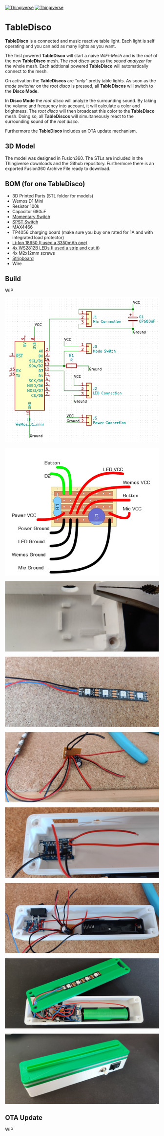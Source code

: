 [![Thingiverse](https://img.shields.io/badge/Thingiverse-TableDisco-blue.svg)](https://www.thingiverse.com/thing:3671784)
[![Thingiverse](https://img.shields.io/badge/Github-TableDisco-brightgreen.svg)](https://github.com/geaz/tableDisco)

# TableDisco
**TableDisco** is a connected and music reactive table light. Each light is self operating and you can add as many lights as you want.

The first powered **TableDisco** will start a naive *WiFi-Mesh* and is the *root* of the new **TableDisco** mesh. The *root disco* acts as the *sound analyzer* for the whole mesh. Each addtional powered **TableDisco** will automatically connect to the mesh.

On activation the **TableDiscos** are *"only"* pretty table lights. As soon as
the *mode switcher* on the *root disco* is pressed, all **TableDiscos** will switch to the **Disco Mode**.

In **Disco Mode** the *root disco* will analyze the surrounding sound. By taking the volume and frequency into account, it will calculate a color and brightness. The *root disco* will then broadcast this color to the **TableDisco** mesh. Doing so, all **TableDiscos** will simultaneously react to the surrounding sound of the *root disco*.

Furthermore the **TableDisco** includes an OTA update mechanism.

## 3D Model
The model was designed in Fusion360. The STLs are included in the Thingiverse downloads and the Github repository. Furthermore there is an exported Fusion360 Archive File ready to download.

## BOM (for one TableDisco)

- 3D Printed Parts (STL folder for models)
- Wemos D1 Mini
- Resistor 100k
- Capacitor 680uF
- [Momentary Switch](https://ebay.us/w5SPS8)
- [SPST Switch](https://www.amazon.de/dp/B076GXD7XN)
- MAX4466
- TP4056 charging board (make sure you buy one rated for 1A and with integrated load protector)
- [Li-Ion 18650 (I used a 3350mAh one)](https://ebay.us/9vmIsS)
- [4x WS2812B LEDs (I used a strip and cut it)](https://www.amazon.de/dp/B01CDTED80)
- 4x M2x12mm screws
- [Stripboard](https://www.amazon.com/dp/B00C9NXP94)
- Wire

## Build

WIP

![TableDisco - Schematics](https://raw.githubusercontent.com/geaz/tableDisco/master/images/Schematics.png)

![TableDisco - VeroBoard](https://raw.githubusercontent.com/geaz/tableDisco/master/images/VeroBoard.png)

![TableDisco - 1](https://raw.githubusercontent.com/geaz/tableDisco/master/images/1.jpg)

![TableDisco - 2](https://raw.githubusercontent.com/geaz/tableDisco/master/images/2.jpg)

![TableDisco - 3](https://raw.githubusercontent.com/geaz/tableDisco/master/images/3.jpg)

![TableDisco - 4](https://raw.githubusercontent.com/geaz/tableDisco/master/images/4.jpg)

![TableDisco - 5](https://raw.githubusercontent.com/geaz/tableDisco/master/images/5.jpg)

![TableDisco - 6](https://raw.githubusercontent.com/geaz/tableDisco/master/images/6.jpg)

![TableDisco - 7](https://raw.githubusercontent.com/geaz/tableDisco/master/images/7.jpg)

## OTA Update

WIP